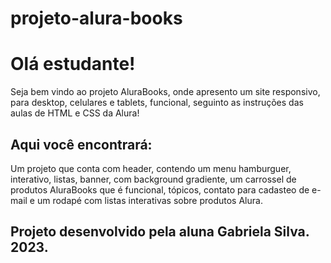 # projeto-alura-books
<head>
<link rel="preconnect" href="https://fonts.googleapis.com">
<link rel="preconnect" href="https://fonts.gstatic.com" crossorigin>
<link href="https://fonts.googleapis.com/css2?family=Poppins:wght@300;400;500;700&display=swap" rel="stylesheet">
</head>
<body>
  <div class="readme">
    <h1 class="titulo__readme"> Olá estudante!</h1>
    <p class="texto__readme">Seja bem vindo ao projeto AluraBooks, onde apresento um site responsivo, para desktop, celulares e tablets, funcional, seguinto as instruções das aulas de HTML e CSS da Alura!</p>
  </div>
  <divclass="readme">
    <h2 class="titulo__sec">Aqui você encontrará:</h2>
    <p class="texto__readme">Um projeto que conta com header, contendo um menu hamburguer, interativo, listas, banner, com background gradiente, um carrossel de produtos AluraBooks que é funcional, tópicos, contato para cadasteo de e-mail e um rodapé com listas interativas sobre produtos Alura.</p>
  </div>
</body>
<footer>
  <h2 class="titulo__sec">Projeto desenvolvido pela aluna Gabriela Silva. 2023.</h2>
</footer>

